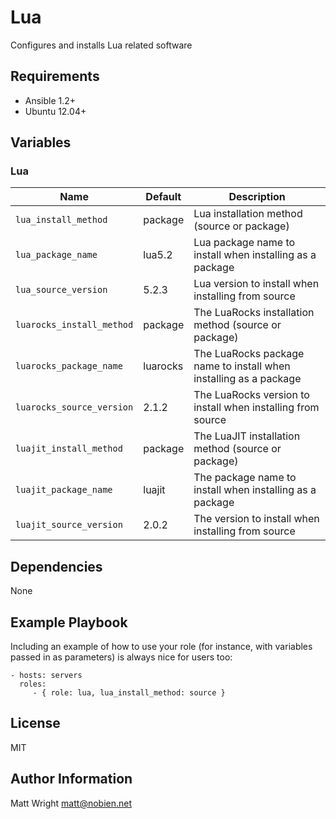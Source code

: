 # Lua

Configures and installs Lua related software

## Requirements

- Ansible 1.2+
- Ubuntu 12.04+


## Variables

### Lua

| Name                      | Default  | Description                                                       |
|---------------------------|----------|-------------------------------------------------------------------|
| `lua_install_method`      | package  | Lua installation method (source or package)                       |
| `lua_package_name`        | lua5.2   | Lua package name to install when installing as a package          |
| `lua_source_version`      | 5.2.3    | Lua version to install when installing from source                |
| `luarocks_install_method` | package  | The LuaRocks installation method (source or package)              |
| `luarocks_package_name`   | luarocks | The LuaRocks package name to install when installing as a package |
| `luarocks_source_version` | 2.1.2    | The LuaRocks version to install when installing from source       |
| `luajit_install_method`   | package  | The LuaJIT installation method (source or package)                |
| `luajit_package_name`     | luajit   | The package name to install when installing as a package          |
| `luajit_source_version`   | 2.0.2    | The version to install when installing from source                |


Dependencies
------------

None


Example Playbook
----------------

Including an example of how to use your role (for instance, with variables passed in as parameters) is always nice for users too:

    - hosts: servers
      roles:
         - { role: lua, lua_install_method: source }

License
-------

MIT

Author Information
------------------

Matt Wright <matt@nobien.net>

